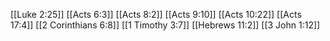 [[Luke 2:25]]
[[Acts 6:3]]
[[Acts 8:2]]
[[Acts 9:10]]
[[Acts 10:22]]
[[Acts 17:4]]
[[2 Corinthians 6:8]]
[[1 Timothy 3:7]]
[[Hebrews 11:2]]
[[3 John 1:12]]
